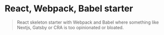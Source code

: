 # React, Webpack, Babel starter

> React skeleton starter with Webpack and Babel where something like Nextjs, Gatsby or CRA is too opinionated or bloated.
